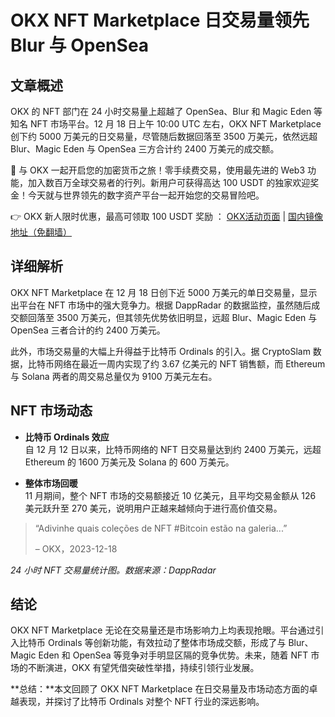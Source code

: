 # OKX NFT Marketplace 日交易量领先 Blur 与 OpenSea

## 文章概述

OKX 的 NFT 部门在 24 小时交易量上超越了 OpenSea、Blur 和 Magic Eden 等知名 NFT 市场平台。12 月 18 日上午 10:00 UTC 左右，OKX NFT Marketplace 创下约 5000 万美元的日交易量，尽管随后数据回落至 3500 万美元，依然远超 Blur、Magic Eden 与 OpenSea 三方合计约 2400 万美元的成交额。

🚀 与 OKX 一起开启您的加密货币之旅！零手续费交易，使用最先进的 Web3 功能，加入数百万全球交易者的行列。新用户可获得高达 100 USDT 的独家欢迎奖金！今天就与世界领先的数字资产平台一起开始您的交易冒险吧。

👉 OKX 新人限时优惠，最高可领取 100 USDT 奖励 ： [OKX活动页面](https://bit.ly/OKXe) | [国内镜像地址（免翻墙）](https://bit.ly/okX)

## 详细解析

OKX NFT Marketplace 在 12 月 18 日创下近 5000 万美元的单日交易量，显示出平台在 NFT 市场中的强大竞争力。根据 DappRadar 的数据监控，虽然随后成交额回落至 3500 万美元，但其领先优势依旧明显，远超 Blur、Magic Eden 与 OpenSea 三者合计的约 2400 万美元。

此外，市场交易量的大幅上升得益于比特币 Ordinals 的引入。据 CryptoSlam 数据，比特币网络在最近一周内实现了约 3.67 亿美元的 NFT 销售额，而 Ethereum 与 Solana 两者的周交易总量仅为 9100 万美元左右。

## NFT 市场动态

- **比特币 Ordinals 效应**  
  自 12 月 12 日以来，比特币网络的 NFT 日交易量达到约 2400 万美元，远超 Ethereum 的 1600 万美元及 Solana 的 600 万美元。  
  
- **整体市场回暖**  
  11 月期间，整个 NFT 市场的交易额接近 10 亿美元，且平均交易金额从 126 美元跃升至 270 美元，说明用户正越来越倾向于进行高价值交易。

> “Adivinhe quais coleções de NFT #Bitcoin estão na galeria...”
>
> – OKX，2023-12-18

  
*24 小时 NFT 交易量统计图。数据来源：DappRadar*

## 结论

OKX NFT Marketplace 无论在交易量还是市场影响力上均表现抢眼。平台通过引入比特币 Ordinals 等创新功能，有效拉动了整体市场成交额，形成了与 Blur、Magic Eden 和 OpenSea 等竞争对手明显区隔的竞争优势。未来，随着 NFT 市场的不断演进，OKX 有望凭借突破性举措，持续引领行业发展。

**总结：**本文回顾了 OKX NFT Marketplace 在日交易量及市场动态方面的卓越表现，并探讨了比特币 Ordinals 对整个 NFT 行业的深远影响。